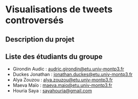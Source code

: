 # Visualisations de tweets controversés

## Description du projet 


## Liste des étudiants du groupe 
 
 - Girondin Audic : audric.girondin@etu.univ-montp3.fr
 - Duckes Jonathan : jonathan.duckes@etu.univ-montp3.fr
 - Alya Zouzou : alya.zouzou@etu.univ-montp3.fr
 - Maeva Maïo : maeva.maio@etu.univ-montp3.fr
 - Houria Saya : sayahouria@gmail.com

